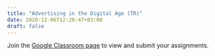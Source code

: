 ```yaml
---
title: "Advertising in the Digital Age (TR)"
date: 2020-12-06T12:28:47+03:00
draft: false
---
```


Join the [Google Classroom page](https://classroom.google.com/u/1/c/MzA1MzY3NDA1Mzla) to view and submit your assignments.